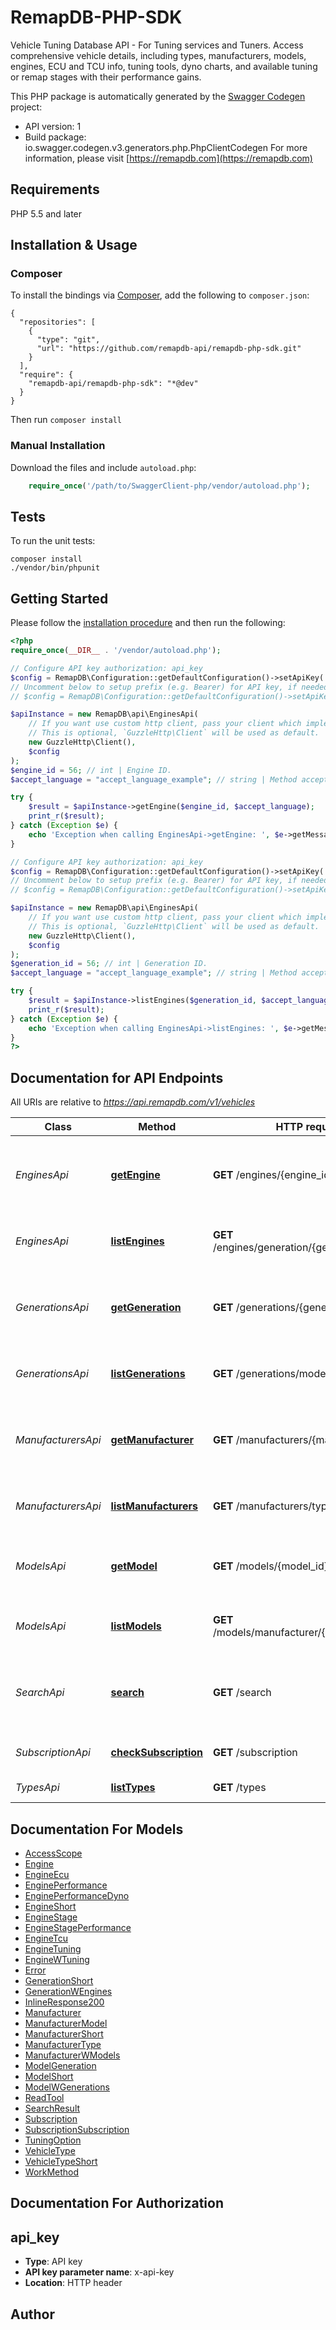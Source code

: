 # RemapDB-PHP-SDK
Vehicle Tuning Database API - For Tuning services and Tuners.  Access comprehensive vehicle details, including types, manufacturers, models, engines, ECU and TCU info, tuning tools, dyno charts, and available tuning or remap stages with their performance gains.

This PHP package is automatically generated by the [Swagger Codegen](https://github.com/swagger-api/swagger-codegen) project:

- API version: 1
- Build package: io.swagger.codegen.v3.generators.php.PhpClientCodegen
For more information, please visit [https://remapdb.com](https://remapdb.com)

## Requirements

PHP 5.5 and later

## Installation & Usage
### Composer

To install the bindings via [Composer](http://getcomposer.org/), add the following to `composer.json`:

```
{
  "repositories": [
    {
      "type": "git",
      "url": "https://github.com/remapdb-api/remapdb-php-sdk.git"
    }
  ],
  "require": {
    "remapdb-api/remapdb-php-sdk": "*@dev"
  }
}
```

Then run `composer install`

### Manual Installation

Download the files and include `autoload.php`:

```php
    require_once('/path/to/SwaggerClient-php/vendor/autoload.php');
```

## Tests

To run the unit tests:

```
composer install
./vendor/bin/phpunit
```

## Getting Started

Please follow the [installation procedure](#installation--usage) and then run the following:

```php
<?php
require_once(__DIR__ . '/vendor/autoload.php');

// Configure API key authorization: api_key
$config = RemapDB\Configuration::getDefaultConfiguration()->setApiKey('x-api-key', 'YOUR_API_KEY');
// Uncomment below to setup prefix (e.g. Bearer) for API key, if needed
// $config = RemapDB\Configuration::getDefaultConfiguration()->setApiKeyPrefix('x-api-key', 'Bearer');

$apiInstance = new RemapDB\api\EnginesApi(
    // If you want use custom http client, pass your client which implements `GuzzleHttp\ClientInterface`.
    // This is optional, `GuzzleHttp\Client` will be used as default.
    new GuzzleHttp\Client(),
    $config
);
$engine_id = 56; // int | Engine ID.
$accept_language = "accept_language_example"; // string | Method accept custom language. Content of the header should be the code of the language you are requesting.

try {
    $result = $apiInstance->getEngine($engine_id, $accept_language);
    print_r($result);
} catch (Exception $e) {
    echo 'Exception when calling EnginesApi->getEngine: ', $e->getMessage(), PHP_EOL;
}

// Configure API key authorization: api_key
$config = RemapDB\Configuration::getDefaultConfiguration()->setApiKey('x-api-key', 'YOUR_API_KEY');
// Uncomment below to setup prefix (e.g. Bearer) for API key, if needed
// $config = RemapDB\Configuration::getDefaultConfiguration()->setApiKeyPrefix('x-api-key', 'Bearer');

$apiInstance = new RemapDB\api\EnginesApi(
    // If you want use custom http client, pass your client which implements `GuzzleHttp\ClientInterface`.
    // This is optional, `GuzzleHttp\Client` will be used as default.
    new GuzzleHttp\Client(),
    $config
);
$generation_id = 56; // int | Generation ID.
$accept_language = "accept_language_example"; // string | Method accept custom language. Content of the header should be the code of the language you are requesting.

try {
    $result = $apiInstance->listEngines($generation_id, $accept_language);
    print_r($result);
} catch (Exception $e) {
    echo 'Exception when calling EnginesApi->listEngines: ', $e->getMessage(), PHP_EOL;
}
?>
```

## Documentation for API Endpoints

All URIs are relative to *https://api.remapdb.com/v1/vehicles*

Class | Method | HTTP request | Description
------------ | ------------- | ------------- | -------------
*EnginesApi* | [**getEngine**](docs/Api/EnginesApi.md#getengine) | **GET** /engines/{engine_id} | Show engine metadata along with its performance and tuning information
*EnginesApi* | [**listEngines**](docs/Api/EnginesApi.md#listengines) | **GET** /engines/generation/{generation_id} | Show all engines from specific generation
*GenerationsApi* | [**getGeneration**](docs/Api/GenerationsApi.md#getgeneration) | **GET** /generations/{generation_id} | Show all generation metadata along with its corresponding engines
*GenerationsApi* | [**listGenerations**](docs/Api/GenerationsApi.md#listgenerations) | **GET** /generations/model/{model_id} | Show all generations from specific model
*ManufacturersApi* | [**getManufacturer**](docs/Api/ManufacturersApi.md#getmanufacturer) | **GET** /manufacturers/{manufacturer_id} | Show all manufacturer metadata along with its corresponding models
*ManufacturersApi* | [**listManufacturers**](docs/Api/ManufacturersApi.md#listmanufacturers) | **GET** /manufacturers/type/{type_id} | Show all manufacturers from specific type
*ModelsApi* | [**getModel**](docs/Api/ModelsApi.md#getmodel) | **GET** /models/{model_id} | Show all model metadata along with its corresponding generations
*ModelsApi* | [**listModels**](docs/Api/ModelsApi.md#listmodels) | **GET** /models/manufacturer/{manufacturer_id} | Show all models from specific manufacturer
*SearchApi* | [**search**](docs/Api/SearchApi.md#search) | **GET** /search | Searches through manufacturers, models, generations and engines
*SubscriptionApi* | [**checkSubscription**](docs/Api/SubscriptionApi.md#checksubscription) | **GET** /subscription | Check for active subscription
*TypesApi* | [**listTypes**](docs/Api/TypesApi.md#listtypes) | **GET** /types | Show vehicle types

## Documentation For Models

 - [AccessScope](docs/Model/AccessScope.md)
 - [Engine](docs/Model/Engine.md)
 - [EngineEcu](docs/Model/EngineEcu.md)
 - [EnginePerformance](docs/Model/EnginePerformance.md)
 - [EnginePerformanceDyno](docs/Model/EnginePerformanceDyno.md)
 - [EngineShort](docs/Model/EngineShort.md)
 - [EngineStage](docs/Model/EngineStage.md)
 - [EngineStagePerformance](docs/Model/EngineStagePerformance.md)
 - [EngineTcu](docs/Model/EngineTcu.md)
 - [EngineTuning](docs/Model/EngineTuning.md)
 - [EngineWTuning](docs/Model/EngineWTuning.md)
 - [Error](docs/Model/Error.md)
 - [GenerationShort](docs/Model/GenerationShort.md)
 - [GenerationWEngines](docs/Model/GenerationWEngines.md)
 - [InlineResponse200](docs/Model/InlineResponse200.md)
 - [Manufacturer](docs/Model/Manufacturer.md)
 - [ManufacturerModel](docs/Model/ManufacturerModel.md)
 - [ManufacturerShort](docs/Model/ManufacturerShort.md)
 - [ManufacturerType](docs/Model/ManufacturerType.md)
 - [ManufacturerWModels](docs/Model/ManufacturerWModels.md)
 - [ModelGeneration](docs/Model/ModelGeneration.md)
 - [ModelShort](docs/Model/ModelShort.md)
 - [ModelWGenerations](docs/Model/ModelWGenerations.md)
 - [ReadTool](docs/Model/ReadTool.md)
 - [SearchResult](docs/Model/SearchResult.md)
 - [Subscription](docs/Model/Subscription.md)
 - [SubscriptionSubscription](docs/Model/SubscriptionSubscription.md)
 - [TuningOption](docs/Model/TuningOption.md)
 - [VehicleType](docs/Model/VehicleType.md)
 - [VehicleTypeShort](docs/Model/VehicleTypeShort.md)
 - [WorkMethod](docs/Model/WorkMethod.md)

## Documentation For Authorization


## api_key

- **Type**: API key
- **API key parameter name**: x-api-key
- **Location**: HTTP header


## Author




